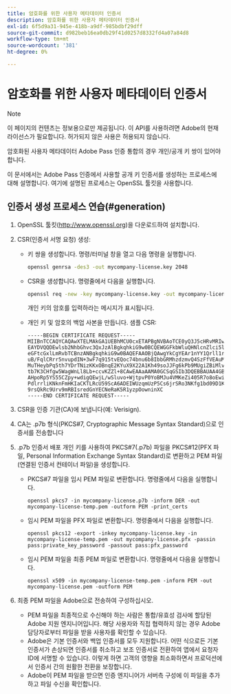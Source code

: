 ```yaml
---
title: 암호화를 위한 사용자 메타데이터 인증서
description: 암호화를 위한 사용자 메타데이터 인증서
exl-id: 6f5d9a31-945e-418b-a9df-985bdbf29dff
source-git-commit: d982beb16ea0db29f41d0257d8332fd4a07a84d8
workflow-type: tm+mt
source-wordcount: '381'
ht-degree: 0%

---
```


# 암호화를 위한 사용자 메타데이터 인증서

>[!NOTE]
>
>이 페이지의 컨텐츠는 정보용으로만 제공됩니다. 이 API를 사용하려면 Adobe의 현재 라이선스가 필요합니다. 허가되지 않은 사용은 허용되지 않습니다.

암호화된 사용자 메타데이터 Adobe Pass 인증 통합의 경우 개인/공개 키 쌍이 있어야 합니다.

이 문서에서는 Adobe Pass 인증에서 사용할 공개 키 인증서를 생성하는 프로세스에 대해 설명합니다. 여기에 설명된 프로세스는 OpenSSL 툴킷을 사용합니다.

## 인증서 생성 프로세스 연습(#generation)

1. OpenSSL 툴킷(http://www.openssl.org)을 다운로드하여 설치합니다.

1. CSR(인증서 서명 요청) 생성:

   * 키 쌍을 생성합니다.  명령/터미널 창을 열고 다음 명령을 실행합니다.

     ```bash
     openssl genrsa -des3 -out mycompany-license.key 2048
     ```

   * CSR을 생성합니다. 명령줄에서 다음을 실행합니다.

     ```bash
     openssl req -new -key mycompany-license.key -out mycompany-license.csr -batch
     ```

     개인 키의 암호를 입력하라는 메시지가 표시됩니다.

   * 개인 키 및 암호의 백업 사본을 만듭니다. 샘플 CSR:

     ```
     -----BEGIN CERTIFICATE REQUEST-----
     MIIBnTCCAQYCAQAwXTELMAkGA1UEBhMCU0cxETAPBgNVBAoTCE0yQ3J5cHRvMRIw
     EAYDVQQDEwlsb2NhbGhvc3QxJzAlBgkqhkiG9w0BCQEWGGFkbWluQHNlcnZlci5l
     eGFtcGxlLmRvbTCBnzANBgkqhkiG9w0BAQEFAAOBjQAwgYkCgYEAr1nYY1Qrll1r
     uB/FqlCRrr5nvupdIN+3wF7q915tvEQoc74bnu6b8IbbGRMhzdzmvQ4SzFfVEAuM
     MuTHeybPq5th7YDrTNizKKxOBnqE2KYuX9X22A1Kh49soJJFg6kPb9MUgiZBiMlv
     tb7K3CHfgw5WagWnLl8Lb+ccvKZZl+8CAwEAAaAAMA0GCSqGSIb3DQEBBAUAA4GB
     AHpoRp5YS55CZpy+wdigQEwjL/wSluvo+WjtpvP0YoBMJu4VMKeZi405R7o8oEwi
     PdlrrliKNknFmHKIaCKTLRcU59ScA6ADEIWUzqmUzP5Cs6jrSRo3NKfg1bd09D1K
     9rsQkRc9Urv9mRBIsredGnYECNeRaK5R1yzpOowninXC
     -----END CERTIFICATE REQUEST-----
     ```

1. CSR을 인증 기관(CA)에 보냅니다(예: Verisign).

1. CA는 .p7b 형식(PKCS#7, Cryptographic Message Syntax Standard)으로 인증서를 전송합니다

1. .p7b 인증서 배포 개인 키를 사용하여 PKCS#7(.p7b) 파일을 PKCS#12(PFX 파일, Personal Information Exchange Syntax Standard)로 변환하고 PEM 파일(연결된 인증서 컨테이너 파일)을 생성합니다.

   * PKCS#7 파일을 임시 PEM 파일로 변환합니다. 명령줄에서 다음을 실행합니다.

     ```
     openssl pkcs7 -in mycompany-license.p7b -inform DER -out mycompany-license-temp.pem -outform PEM -print_certs
     ```

   * 임시 PEM 파일을 PFX 파일로 변환합니다.  명령줄에서 다음을 실행합니다.

     ```
     openssl pkcs12 -export -inkey mycompany-license.key -in mycompany-license-temp.pem -out mycompany-license.pfx -passin pass:private_key_password -passout pass:pfx_password
     ```

   * 임시 PEM 파일을 최종 PEM 파일로 변환합니다. 명령줄에서 다음을 실행합니다.

     ```
     openssl x509 -in mycompany-license-temp.pem -inform PEM -out mycompany-license.pem -outform PEM
     ```

1. 최종 PEM 파일을 Adobe으로 전송하여 구성하십시오.

   * PEM 파일을 최종적으로 수신해야 하는 사람은 통합/유효성 검사에 할당된 Adobe 지원 엔지니어입니다. 해당 사용자와 직접 협력하지 않는 경우 Adobe 담당자로부터 파일을 받을 사용자를 확인할 수 있습니다.
   * Adobe은 기본 인증서와 백업 인증서를 모두 지원합니다. 어떤 식으로든 기본 인증서가 손상되면 인증서를 취소하고 보조 인증서로 전환하여 앱에서 요청자 ID에 서명할 수 있습니다. 이렇게 하면 고객의 영향을 최소화하면서 프로덕션에서 인증서 간의 원활한 전환을 보장합니다.
   * Adobe이 PEM 파일을 받으면 인증 엔지니어가 서버측 구성에 이 파일을 추가하고 파일 수신을 확인합니다.
